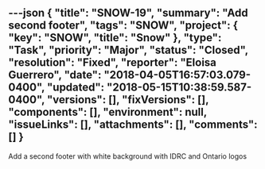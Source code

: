 ---json
{
  "title": "SNOW-19",
  "summary": "Add second footer",
  "tags": "SNOW",
  "project": {
    "key": "SNOW",
    "title": "Snow"
  },
  "type": "Task",
  "priority": "Major",
  "status": "Closed",
  "resolution": "Fixed",
  "reporter": "Eloisa Guerrero",
  "date": "2018-04-05T16:57:03.079-0400",
  "updated": "2018-05-15T10:38:59.587-0400",
  "versions": [],
  "fixVersions": [],
  "components": [],
  "environment": null,
  "issueLinks": [],
  "attachments": [],
  "comments": []
}
---
Add a second footer with white background with IDRC and Ontario logos

        